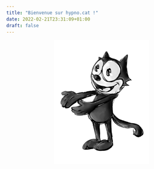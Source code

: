 ```yaml
---
title: "Bienvenue sur hypno.cat !"
date: 2022-02-21T23:31:09+01:00
draft: false
---
```


<center><img src="/img/felix.resized.min.png" width="50%" /></center>


